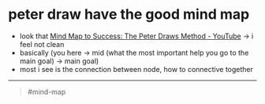 # peter draw have the good mind map

- look that [Mind Map to Success: The Peter Draws Method - YouTube](https://www.youtube.com/watch?v=OBC6Av2PbKU)
  -> i feel not clean
- basically (you here -> mid (what the most important help you go to the main goal) -> main goal)
- most i see is the connection between node, how to connective together

---

> #mind-map
